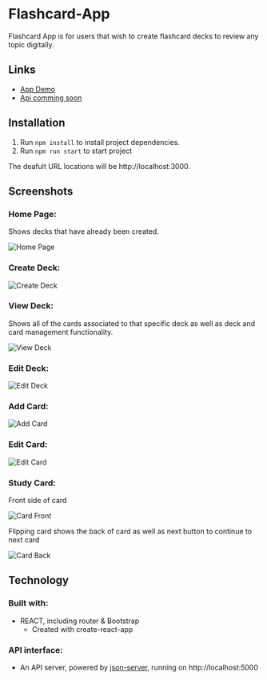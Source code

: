 # Flashcard-App

Flashcard App is for users that wish to create flashcard decks to review any topic digitally.

## Links

* [App Demo]()
* [Api comming soon]()

## Installation

1. Run `npm install` to install project dependencies.
1. Run `npm run start` to start project

The deafult URL locations will be http://localhost:3000.

## Screenshots

### Home Page:

Shows decks that have already been created.

![Home Page](screenshots/home.png)

### Create Deck:

![Create Deck](screenshots/createDeck.png)

### View Deck:

Shows all of the cards associated to that specific deck as well as deck and card management functionality.

![View Deck](screenshots/viewDeck.png)

### Edit Deck:

![Edit Deck](screenshots/editDeck.png)

### Add Card:

![Add Card](screenshots/addCard.png)

### Edit Card:

![Edit Card](screenshots/editCard.png)

### Study Card:

Front side of card

![Card Front](screenshots/studyDeckCardFront.png)

Flipping card shows the back of card as well as next button to continue to next card

![Card Back](screenshots/studyDeckCardBack.png)

## Technology

### Built with:
* REACT, including router & Bootstrap
  * Created with create-react-app

### API interface:
* An API server, powered by [json-server](https://www.npmjs.com/package/json-server), running on http://localhost:5000
